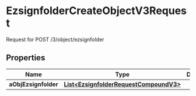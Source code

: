 

# EzsignfolderCreateObjectV3Request

Request for POST /3/object/ezsignfolder

## Properties

| Name | Type | Description | Notes |
|------------ | ------------- | ------------- | -------------|
|**aObjEzsignfolder** | [**List&lt;EzsignfolderRequestCompoundV3&gt;**](EzsignfolderRequestCompoundV3.md) |  |  |



